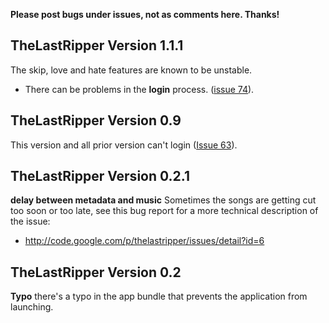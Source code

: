 **Please post bugs under issues, not as comments here. Thanks!**

## TheLastRipper Version 1.1.1 ##
The skip, love and hate features are known to be unstable.

  * There can be problems in the **login** process. ([issue 74](https://code.google.com/p/thelastripper/issues/detail?id=74)).

## TheLastRipper Version 0.9 ##
This version and all prior version can't login ([Issue 63](https://code.google.com/p/thelastripper/issues/detail?id=63)).

## TheLastRipper Version 0.2.1 ##
**delay between metadata and music** Sometimes the songs are getting cut too soon or too late, see this bug report for a more technical description of the issue:
  * http://code.google.com/p/thelastripper/issues/detail?id=6

## TheLastRipper Version 0.2 ##
**Typo** there's a typo in the app bundle that prevents the application from launching.